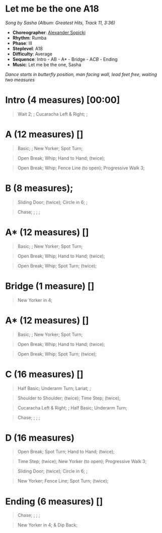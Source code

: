 # Let me be the one A18
*Song by Sasha (Album: Greatest Hits, Track 11, 3:36)*

* **Choreographer**: [Alexander Sopicki](mailto:cuesheets@gmx.net "cuesheets@gmx.net")
* **Rhythm**: Rumba
* **Phase**: III
* **Steplevel**: A18
* **Difficulty**: Average
* **Sequence**: Intro - AB - A* - Bridge - A*CB* - Ending
* **Music**: Let me be the one, Sasha

*Dance starts in butterfly position, man facing wall, lead feet free, waiting two measures*

# Intro (4 measures) [00:00]

> Wait 2; ; Cucaracha Left & Right; ;

# A (12 measures) []

> Basic; ; New Yorker; Spot Turn;

> Open Break; Whip; Hand to Hand; (twice);

> Open Break; Whip; Fence Line (to open); Progressive Walk 3;

# B (8 measures);

> Sliding Door; (twice); Circle in 6; ;

> Chase; ; ; ;

# A* (12 measures) []

> Basic; ; New Yorker; Spot Turn;

> Open Break; Whip; Hand to Hand; (twice);

> Open Break; Whip; Spot Turn; (twice);

# Bridge (1 measure) []

> New Yorker in 4;

# A* (12 measures) []

> Basic; ; New Yorker; Spot Turn;

> Open Break; Whip; Hand to Hand; (twice);

> Open Break; Whip; Spot Turn; (twice);

# C (16 measures) []

> Half Basic; Underarm Turn; Lariat; ;

> Shoulder to Shoulder; (twice); Time Step; (twice);

> Cucaracha Left & Right; ; Half Basic; Underarm Turn;

> Chase; ; ; ;

# D (16 measures)

> Open Break; Spot Turn; Hand to Hand; (twice);


> Time Step; (twice); New Yorker (to open); Progressive Walk 3;


> Sliding Door; (twice); Circle in 6; ;


> New Yorker; Fence Line; Spot Turn; (twice);


# Ending (6 measures) []

> Chase; ; ; ;

> New Yorker in 4; & Dip Back;